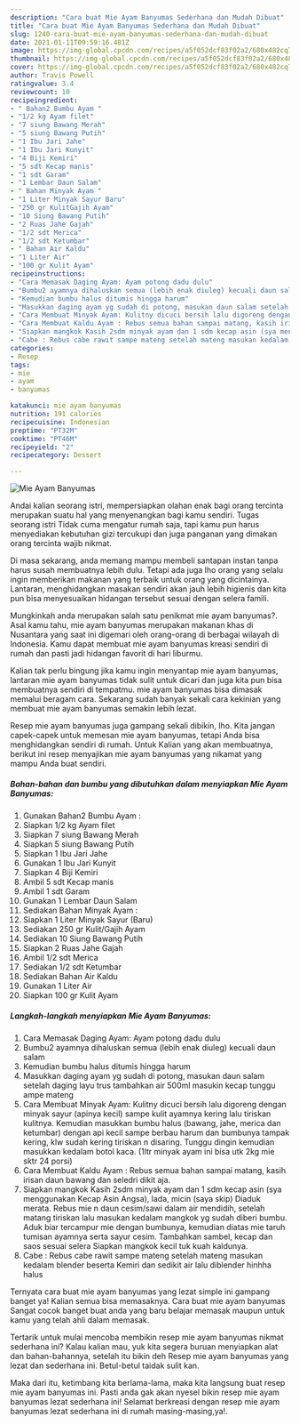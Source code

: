 ```yaml
---
description: "Cara buat Mie Ayam Banyumas Sederhana dan Mudah Dibuat"
title: "Cara buat Mie Ayam Banyumas Sederhana dan Mudah Dibuat"
slug: 1240-cara-buat-mie-ayam-banyumas-sederhana-dan-mudah-dibuat
date: 2021-01-11T09:59:16.481Z
image: https://img-global.cpcdn.com/recipes/a5f052dcf83f02a2/680x482cq70/mie-ayam-banyumas-foto-resep-utama.jpg
thumbnail: https://img-global.cpcdn.com/recipes/a5f052dcf83f02a2/680x482cq70/mie-ayam-banyumas-foto-resep-utama.jpg
cover: https://img-global.cpcdn.com/recipes/a5f052dcf83f02a2/680x482cq70/mie-ayam-banyumas-foto-resep-utama.jpg
author: Travis Powell
ratingvalue: 3.4
reviewcount: 10
recipeingredient:
- " Bahan2 Bumbu Ayam "
- "1/2 kg Ayam filet"
- "7 siung Bawang Merah"
- "5 siung Bawang Putih"
- "1 Ibu Jari Jahe"
- "1 Ibu Jari Kunyit"
- "4 Biji Kemiri"
- "5 sdt Kecap manis"
- "1 sdt Garam"
- "1 Lembar Daun Salam"
- " Bahan Minyak Ayam "
- "1 Liter Minyak Sayur Baru"
- "250 gr KulitGajih Ayam"
- "10 Siung Bawang Putih"
- "2 Ruas Jahe Gajah"
- "1/2 sdt Merica"
- "1/2 sdt Ketumbar"
- " Bahan Air Kaldu"
- "1 Liter Air"
- "100 gr Kulit Ayam"
recipeinstructions:
- "Cara Memasak Daging Ayam: Ayam potong dadu dulu"
- "Bumbu2 ayamnya dihaluskan semua (lebih enak diuleg) kecuali daun salam"
- "Kemudian bumbu halus ditumis hingga harum"
- "Masukkan daging ayam yg sudah di potong, masukan daun salam setelah daging layu trus tambahkan air 500ml masukin kecap tunggu ampe mateng"
- "Cara Membuat Minyak Ayam: Kulitny dicuci bersih lalu digoreng dengan minyak sayur (apinya kecil) sampe kulit ayamnya kering lalu tiriskan kulitnya. Kemudian masukkan bumbu halus (bawang, jahe, merica dan ketumbar) dengan api kecil sampe berbau harum dan bumbunya tampak kering, klw sudah kering tiriskan n disaring. Tunggu dingin kemudian masukkan kedalam botol kaca. (1ltr minyak ayam ini bisa utk 2kg mie sktr 24 porsi)"
- "Cara Membuat Kaldu Ayam : Rebus semua bahan sampai matang, kasih irisan daun bawang dan seledri dikit aja."
- "Siapkan mangkok Kasih 2sdm minyak ayam dan 1 sdm kecap asin (sya menggunakan Kecap Asin Angsa), lada, micin (saya skip) Diaduk merata. Rebus mie n daun cesim/sawi dalam air mendidih, setelah matang tiriskan lalu masukan kedalam mangkok yg sudah diberi bumbu. Aduk biar tercampur mie dengan bumbunya, kemudian diatas mie taruh tumisan ayamnya serta sayur cesim. Tambahkan sambel, kecap dan saos sesuai selera Siapkan mangkok kecil tuk kuah kaldunya."
- "Cabe : Rebus cabe rawit sampe mateng setelah mateng masukan kedalam blender beserta Kemiri dan sedikit air lalu diblender hinhha halus"
categories:
- Resep
tags:
- mie
- ayam
- banyumas

katakunci: mie ayam banyumas 
nutrition: 191 calories
recipecuisine: Indonesian
preptime: "PT32M"
cooktime: "PT46M"
recipeyield: "2"
recipecategory: Dessert

---
```



![Mie Ayam Banyumas](https://img-global.cpcdn.com/recipes/a5f052dcf83f02a2/680x482cq70/mie-ayam-banyumas-foto-resep-utama.jpg)

Andai kalian seorang istri, mempersiapkan olahan enak bagi orang tercinta merupakan suatu hal yang menyenangkan bagi kamu sendiri. Tugas seorang istri Tidak cuma mengatur rumah saja, tapi kamu pun harus menyediakan kebutuhan gizi tercukupi dan juga panganan yang dimakan orang tercinta wajib nikmat.

Di masa  sekarang, anda memang mampu membeli santapan instan tanpa harus susah membuatnya lebih dulu. Tetapi ada juga lho orang yang selalu ingin memberikan makanan yang terbaik untuk orang yang dicintainya. Lantaran, menghidangkan masakan sendiri akan jauh lebih higienis dan kita pun bisa menyesuaikan hidangan tersebut sesuai dengan selera famili. 



Mungkinkah anda merupakan salah satu penikmat mie ayam banyumas?. Asal kamu tahu, mie ayam banyumas merupakan makanan khas di Nusantara yang saat ini digemari oleh orang-orang di berbagai wilayah di Indonesia. Kamu dapat membuat mie ayam banyumas kreasi sendiri di rumah dan pasti jadi hidangan favorit di hari liburmu.

Kalian tak perlu bingung jika kamu ingin menyantap mie ayam banyumas, lantaran mie ayam banyumas tidak sulit untuk dicari dan juga kita pun bisa membuatnya sendiri di tempatmu. mie ayam banyumas bisa dimasak memalui beragam cara. Sekarang sudah banyak sekali cara kekinian yang membuat mie ayam banyumas semakin lebih lezat.

Resep mie ayam banyumas juga gampang sekali dibikin, lho. Kita jangan capek-capek untuk memesan mie ayam banyumas, tetapi Anda bisa menghidangkan sendiri di rumah. Untuk Kalian yang akan membuatnya, berikut ini resep menyajikan mie ayam banyumas yang nikamat yang mampu Anda buat sendiri.

<!--inarticleads1-->

##### Bahan-bahan dan bumbu yang dibutuhkan dalam menyiapkan Mie Ayam Banyumas:

1. Gunakan  Bahan2 Bumbu Ayam :
1. Siapkan 1/2 kg Ayam filet
1. Siapkan 7 siung Bawang Merah
1. Siapkan 5 siung Bawang Putih
1. Siapkan 1 Ibu Jari Jahe
1. Gunakan 1 Ibu Jari Kunyit
1. Siapkan 4 Biji Kemiri
1. Ambil 5 sdt Kecap manis
1. Ambil 1 sdt Garam
1. Gunakan 1 Lembar Daun Salam
1. Sediakan  Bahan Minyak Ayam :
1. Siapkan 1 Liter Minyak Sayur (Baru)
1. Sediakan 250 gr Kulit/Gajih Ayam
1. Sediakan 10 Siung Bawang Putih
1. Siapkan 2 Ruas Jahe Gajah
1. Ambil 1/2 sdt Merica
1. Sediakan 1/2 sdt Ketumbar
1. Sediakan  Bahan Air Kaldu
1. Gunakan 1 Liter Air
1. Siapkan 100 gr Kulit Ayam




<!--inarticleads2-->

##### Langkah-langkah menyiapkan Mie Ayam Banyumas:

1. Cara Memasak Daging Ayam: Ayam potong dadu dulu
1. Bumbu2 ayamnya dihaluskan semua (lebih enak diuleg) kecuali daun salam
1. Kemudian bumbu halus ditumis hingga harum
1. Masukkan daging ayam yg sudah di potong, masukan daun salam setelah daging layu trus tambahkan air 500ml masukin kecap tunggu ampe mateng
1. Cara Membuat Minyak Ayam: Kulitny dicuci bersih lalu digoreng dengan minyak sayur (apinya kecil) sampe kulit ayamnya kering lalu tiriskan kulitnya. Kemudian masukkan bumbu halus (bawang, jahe, merica dan ketumbar) dengan api kecil sampe berbau harum dan bumbunya tampak kering, klw sudah kering tiriskan n disaring. Tunggu dingin kemudian masukkan kedalam botol kaca. (1ltr minyak ayam ini bisa utk 2kg mie sktr 24 porsi)
1. Cara Membuat Kaldu Ayam : Rebus semua bahan sampai matang, kasih irisan daun bawang dan seledri dikit aja.
1. Siapkan mangkok Kasih 2sdm minyak ayam dan 1 sdm kecap asin (sya menggunakan Kecap Asin Angsa), lada, micin (saya skip) Diaduk merata. Rebus mie n daun cesim/sawi dalam air mendidih, setelah matang tiriskan lalu masukan kedalam mangkok yg sudah diberi bumbu. Aduk biar tercampur mie dengan bumbunya, kemudian diatas mie taruh tumisan ayamnya serta sayur cesim. Tambahkan sambel, kecap dan saos sesuai selera Siapkan mangkok kecil tuk kuah kaldunya.
1. Cabe : Rebus cabe rawit sampe mateng setelah mateng masukan kedalam blender beserta Kemiri dan sedikit air lalu diblender hinhha halus




Ternyata cara buat mie ayam banyumas yang lezat simple ini gampang banget ya! Kalian semua bisa memasaknya. Cara buat mie ayam banyumas Sangat cocok banget buat anda yang baru belajar memasak maupun untuk kamu yang telah ahli dalam memasak.

Tertarik untuk mulai mencoba membikin resep mie ayam banyumas nikmat sederhana ini? Kalau kalian mau, yuk kita segera buruan menyiapkan alat dan bahan-bahannya, setelah itu bikin deh Resep mie ayam banyumas yang lezat dan sederhana ini. Betul-betul taidak sulit kan. 

Maka dari itu, ketimbang kita berlama-lama, maka kita langsung buat resep mie ayam banyumas ini. Pasti anda gak akan nyesel bikin resep mie ayam banyumas lezat sederhana ini! Selamat berkreasi dengan resep mie ayam banyumas lezat sederhana ini di rumah masing-masing,ya!.


